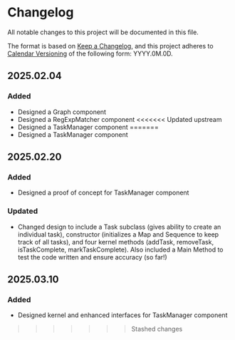 # Changelog

All notable changes to this project will be documented in this file.

The format is based on [Keep a Changelog](https://keepachangelog.com/en/1.1.0/),
and this project adheres to [Calendar Versioning](https://calver.org/) of
the following form: YYYY.0M.0D.

## 2025.02.04

### Added

- Designed a Graph component
- Designed a RegExpMatcher component
<<<<<<< Updated upstream
- Designed a TaskManager component
=======
- Designed a TaskManager component

## 2025.02.20

### Added

- Designed a proof of concept for TaskManager component

### Updated

- Changed design to include a Task subclass (gives ability to create an individual task), constructor (initializes a Map and Sequence to keep track of all tasks), and four kernel methods (addTask, removeTask, isTaskComplete, markTaskComplete). Also included a Main Method to test the code written and ensure accuracy (so far!)

## 2025.03.10

### Added

- Designed kernel and enhanced interfaces for TaskManager component
>>>>>>> Stashed changes
